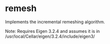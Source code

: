# remesh 
Implements the incremental remeshing algorithm.

Note: Requires Eigen 3.2.4 and assumes it is in /usr/local/Cellar/eigen/3.2.4/include/eigen3/
